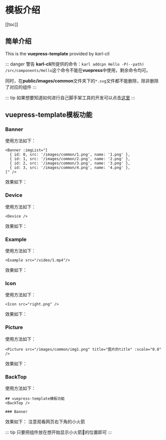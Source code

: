 # 模板介绍

[[toc]]

## 简单介绍

This is the **vuepress-template** provided by *karl-cli*

::: danger 警告
**karl-cli**所提供的命令：`karl addcpn Hello -P(--path) /src/components/Hello`这个命令不能在**vuepress**中使用，剩余命令均可。

同时，在**public/images/common**文件夹下的`*.svg`文件都不能删除，除非删除了对应的组件
:::

::: tip 
如果想要知道如何进行自己脚手架工具的开发可以点击[这里]()
:::

## vuepress-template模板功能
<BackTop />

### Banner
使用方法如下：
``` vue
<Banner :imgList="[
  { id: 0, src: '/images/common/1.png', name: '1.png' },
  { id: 1, src: '/images/common/2.png', name: '2.png' },
  { id: 2, src: '/images/common/3.png', name: '3.png' },
  { id: 3, src: '/images/common/4.png', name: '4.png' },
]" />
```

效果如下：

<Banner :imgList="[
  { id: 0, src: '/images/common/img1.png', name: 'img1.png' },
  { id: 1, src: '/images/common/img2.png', name: 'img2.png' },
  { id: 2, src: '/images/common/img3.png', name: 'img3.png' },
  { id: 3, src: '/images/common/img4.png', name: 'img4.png' },
]" />


### Device
使用方法如下：
``` vue
<Device />
```

效果如下：

<Device />

### Example
使用方法如下：
``` vue
<Example src="/video/1.mp4"/>
```

效果如下：

<Example src="/video/1.mp4"/>

### Icon
使用方法如下：
``` vue
<Icon src="right.png" />
```

效果如下：

<Icon src="right.png" />

### Picture
使用方法如下：
``` vue
<Picture src="/images/common/img1.png" title="图片的title" :scale="0.8" />
```

效果如下：

<Picture src="/images/common/img1.png" title="图片的title" :scale="0.8" />

### BackTop
使用方法如下：
``` vue
## vuepress-template模板功能
<BackTop />

### Banner
```

效果如下：
注意观看网页右下角的小火箭

::: tip
只要把组件放在想开始显示小火箭🚀的位置即可
:::